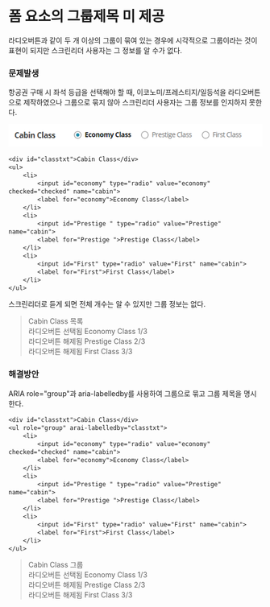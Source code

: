 # 폼 요소의 그룹제목 미 제공

라디오버튼과 같이 두 개 이상의 그룹이 묶여 있는 경우에 시각적으로 그룹이라는 것이 표현이 되지만 스크린리더 사용자는 그 정보를 알 수가 없다.

### 문제발생

항공권 구매 시 좌석 등급을 선택해야 할 때, 이코노미/프레스티지/일등석을 라디오버튼으로 제작하였으나 그룹으로 묶지 않아 스크린리더 사용자는 그룹 정보를 인지하지 못한다.

![](../../.gitbook/assets/508.png)

```markup
<div id="classtxt">Cabin Class</div>
<ul>
    <li>
        <input id="economy" type="radio" value="economy" checked="checked" name="cabin">
        <label for="economy">Economy Class</label>
    </li>
    <li>
        <input id="Prestige " type="radio" value="Prestige" name="cabin">
        <label for="Prestige ">Prestige Class</label>
    </li>
    <li>
        <input id="First" type="radio" value="First" name="cabin">
        <label for="First">First Class</label>
    </li>
</ul>
```

스크린리더로 듣게 되면  전체 개수는 알 수 있지만 그룹 정보는 없다.

> Cabin Class  목록   
> 라디오버튼 선택됨 Economy Class 1/3  
> 라디오버튼 해제됨 Prestige Class 2/3   
> 라디오버튼 해제됨 First Class 3/3

### 해결방안

ARIA role="group"과 aria-labelledby를 사용하여 그룹으로 묶고 그룹 제목을 명시한다.

```markup
<div id="classtxt">Cabin Class</div>
<ul role="group" arai-labelledby="classtxt">
    <li>
        <input id="economy" type="radio" value="economy" checked="checked" name="cabin">
        <label for="economy">Economy Class</label>
    </li>
    <li>
        <input id="Prestige " type="radio" value="Prestige" name="cabin">
        <label for="Prestige ">Prestige Class</label>
    </li>
    <li>
        <input id="First" type="radio" value="First" name="cabin">
        <label for="First">First Class</label>
    </li>
</ul>
```

> Cabin Class 그룹  
> 라디오버튼 선택됨 Economy Class 1/3   
> 라디오버튼 해제됨 Prestige Class 2/3   
> 라디오버튼 해제됨 First Class 3/3

